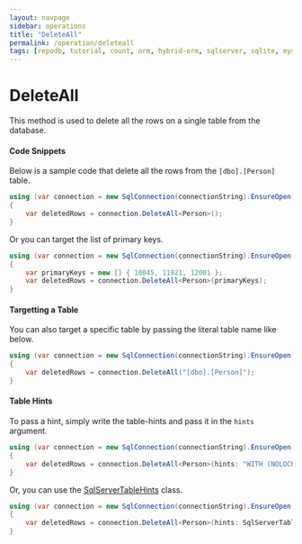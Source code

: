```yaml
---
layout: navpage
sidebar: operations
title: "DeleteAll"
permalink: /operation/deleteall
tags: [repodb, tutorial, count, orm, hybrid-orm, sqlserver, sqlite, mysql, postgresql]
---
```


# DeleteAll

This method is used to delete all the rows on a single table from the database.

#### Code Snippets

Below is a sample code that delete all the rows from the `[dbo].[Person]` table.

```csharp
using (var connection = new SqlConnection(connectionString).EnsureOpen())
{
	var deletedRows = connection.DeleteAll<Person>();
}
```

Or you can target the list of primary keys.

```csharp
using (var connection = new SqlConnection(connectionString).EnsureOpen())
{
	var primaryKeys = new [] { 10045, 11921, 12001 }; 
	var deletedRows = connection.DeleteAll<Person>(primaryKeys);
}
```

#### Targetting a Table

You can also target a specific table by passing the literal table name like below.

```csharp
using (var connection = new SqlConnection(connectionString).EnsureOpen())
{
	var deletedRows = connection.DeleteAll("[dbo].[Person]");
}
```

#### Table Hints

To pass a hint, simply write the table-hints and pass it in the `hints` argument.

```csharp
using (var connection = new SqlConnection(connectionString).EnsureOpen())
{
	var deletedRows = connection.DeleteAll<Person>(hints: "WITH (NOLOCK)");
}
```

Or, you can use the [SqlServerTableHints](/class/sqlservertablehints) class.

```csharp
using (var connection = new SqlConnection(connectionString).EnsureOpen())
{
	var deletedRows = connection.DeleteAll<Person>(hints: SqlServerTableHints.TabLock);
}
```
